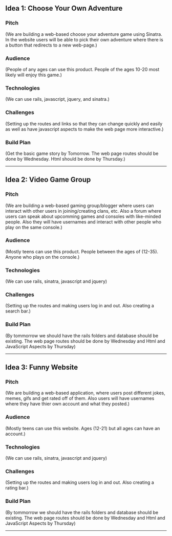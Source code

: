 ## Idea 1: Choose Your Own Adventure

### Pitch

(We are building a web-based choose your adventure game using Sinatra. In the website users will be able to pick their own adventure where there is a button that redirects to a new web-page.) 

### Audience

(People of any ages can use this product. People of the ages 10-20 most likely will enjoy this game.)

### Technologies
(We can use rails, javascript, jquery, and sinatra.)

### Challenges

(Setting up the routes and links so that they can change quickly and easily as well as have javascript aspects to make the web page more interactive.)

### Build Plan

(Get the basic game story by Tomorrow. The web page routes should be done by Wednesday.
Html should be done by Thursday.)

--------------------------------------------------------------------------------------------------------------------

## Idea 2: Video Game Group		

### Pitch

(We are building a web-based gaming group/blogger where users can interact with other users in joining/creating clans, etc. Also a forum where users can speak about upcomming games and consoles with like-minded people. Also they will have usernames and interact with other people who play on the same console.)

### Audience

(Mostly teens can use this product. People between the ages of (12-35). Anyone who plays on the console.)

### Technologies

(We can use rails, sinatra, javascript and jquery)

### Challenges

(Setting up the routes and making users log in and out. Also creating a search bar.)

### Build Plan

(By tommorrow we should have the rails folders and database should be existing. The web page routes should be done by Wednesday and Html and JavaScript Aspects by Thursday)

-----------------------------------------------------------------------------------------------------------------------

## Idea 3: Funny Website

### Pitch

(We are building a web-based application, where users post different jokes, memes, gifs and get rated off of them. Also users will have usernames where they have thier own account and what they posted.)

### Audience

(Mostly teens can use this website. Ages (12-21) but all ages can have an account.)

### Technologies

(We can use rails, sinatra, javascript and jquery)

### Challenges

(Setting up the routes and making users log in and out. Also creating a rating bar.)

### Build Plan

(By tommorrow we should have the rails folders and database should be existing. The web page routes should be done by Wednesday and Html and JavaScript Aspects by Thursday)

-----------------------------------------------------------------------------------------------------------------------